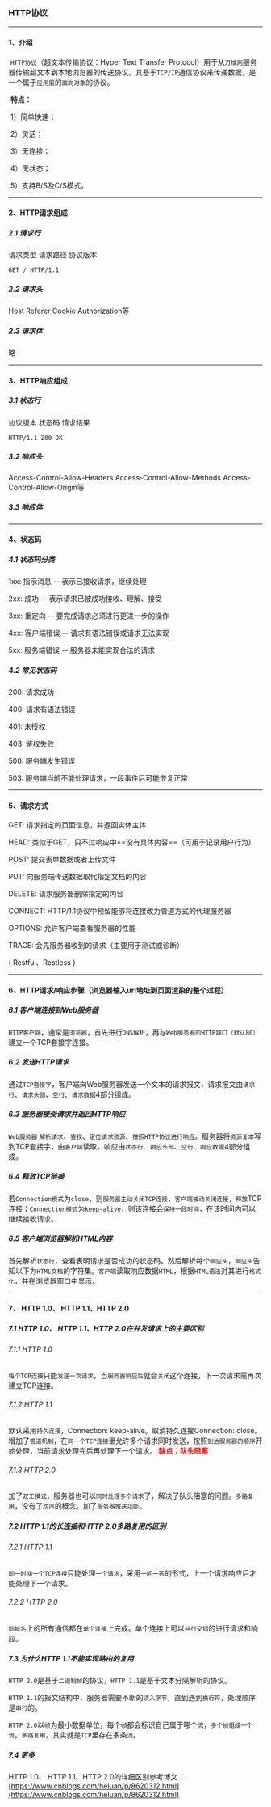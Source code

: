 ### HTTP协议
-----
#### 1、介绍

​	`HTTP协议`（超文本传输协议：Hyper Text Transfer Protocol）用于从`万维网`服务器传输超文本到本地浏览器的传送协议。其基于`TCP/IP`通信协议来传递数据，是一个属于`应用层`的`面向对象`的协议。

​	**特点：**

​		1）简单快速；

​		2）灵活；

​		3）无连接；

​		4）无状态；

​		5）支持B/S及C/S模式。

-----
#### 2、HTTP请求组成
##### 2.1 请求行
请求类型	请求路径	协议版本
```
GET / HTTP/1.1
```
##### 2.2 请求头

Host Referer Cookie Authorization等

##### 2.3 请求体
略

-----

#### 3、HTTP响应组成
##### 3.1 状态行
协议版本	状态码		请求结果
```
HTTP/1.1 200 OK
```
##### 3.2 响应头
Access-Control-Allow-Headers Access-Control-Allow-Methods Access-Control-Allow-Origin等
##### 3.3 响应体

-----
#### 4、状态码
##### 4.1 状态码分类
1xx:  指示消息 -- 表示已接收请求，继续处理

2xx:  成功 -- 表示请求已被成功接收、理解、接受

3xx:  重定向 -- 要完成请求必须进行更进一步的操作

4xx:  客户端错误 -- 请求有语法错误或请求无法实现

5xx:  服务端错误 -- 服务器未能实现合法的请求

##### 4.2 常见状态码
200:  请求成功

400:  请求有语法错误

401:  未授权

403:  鉴权失败

500:  服务端发生错误

503:  服务端当前不能处理请求，一段事件后可能恢复正常

-----
#### 5、请求方式
GET:      请求指定的页面信息，并返回实体主体

HEAD:     类似于GET，只不过响应中==没有具体内容==（可用于记录用户行为）

POST:     提交表单数据或者上传文件

PUT:      向服务端传送数据取代指定文档的内容

DELETE:   请求服务器删除指定的内容

CONNECT:  HTTP/1.1协议中预留能够将连接改为管道方式的代理服务器

OPTIONS:  允许客户端查看服务器的性能

TRACE:    会先服务器收到的请求（主要用于测试或诊断）

( Restful、Restless )

-----
#### 6、HTTP请求/响应步骤（浏览器输入url地址到页面渲染的整个过程）
##### 6.1 客户端连接到Web服务器
`HTTP客户端`，通常是`浏览器`，首先进行`DNS解析`，再与`Web服务器的HTTP端口（默认80）`建立一个TCP套接字连接。

##### 6.2 发送HTTP请求
通过`TCP套接字`，客户端向Web服务器发送一个文本的请求报文，请求报文由`请求行`、`请求头部`、`空行`、`请求数据`4部分组成。
##### 6.3 服务器接受请求并返回HTTP响应
`Web服务器` `解析请求`、`鉴权`、`定位请求资源`、`按照HTTP协议进行响应`。服务器将`资源复本`写到TCP套接字，由`客户端`读取。响应由`状态行`、`响应头部`、`空行`、`响应数据`4部分组成。
##### 6.4 释放TCP链接
若`Connection模式`为`close`，则`服务器主动关闭TCP连接`，`客户端被动关闭连接`，`释放`TCP连接；`Connection模式`为`keep-alive`，则该连接会`保持一段时间`，在该时间内可以继续接收请求。
##### 6.5 客户端浏览器解析HTML内容
首先解析`状态行`，查看表明请求是否成功的状态码。然后解析每个`响应头`，`响应头`告知以下为`HTML文档`的字符集。`客户端`读取响应数据`HTML`，根据`HTML语法`对其进行`格式化`，并在浏览器窗口中显示。

-----
#### 7、 HTTP 1.0、 HTTP 1.1、HTTP 2.0

##### 7.1 HTTP 1.0、 HTTP 1.1、HTTP 2.0在并发请求上的主要区别

###### 7.1.1 HTTP 1.0
`每个TCP连接`只能`发送一次请求`，当`服务器响应后`就会`关闭`这个连接，下一次请求需再次建立TCP连接。

###### 7.1.2 HTTP 1.1
默认采用`持久连接`，Connection: keep-alive。取消持久连接Connection: close。增加了`管道机制`，在`同一个TCP连接`里允许多个请求同时发送，按照`到达服务器的顺序`开始处理，当前请求处理完后再处理下一个请求。
**<font style="color:red;">缺点：队头阻塞</font>**
###### 7.1.3 HTTP 2.0
加了`双工模式`，服务器也可以`同时处理多个请求`了，解决了队头阻塞的问题。`多路复用`，没有了`次序`的概念。加了`服务器推送功能`。

##### 7.2 HTTP 1.1的长连接和HTTP 2.0多路复用的区别
###### 7.2.1 HTTP 1.1
`同一时间一个TCP连接`只能处理`一个请求`，采用`一问一答`的形式，上一个请求响应后才能处理下一个请求。

###### 7.2.2 HTTP 2.0
`同域名`上的所有通信都在`单个连接`上完成。单个连接上可以`并行交错`的进行请求和响应。
##### 7.3 为什么HTTP 1.1不能实现路由的复用
`HTTP 2.0`是基于`二进制帧`的协议，`HTTP 1.1`是基于文本分隔解析的协议。

`HTTP 1.1`的报文结构中，服务器需要不断的`读入字节`，直到遇到`换行符`，处理顺序是`串行`的。

`HTTP 2.0`以`帧`为最小数据单位，每个`帧`都会标识自己属于哪个`流`，`多个帧组成一个流`。`多路复用`，其实就是`TCP`里存在多条`流`。

##### 7.4 更多
HTTP 1.0、 HTTP 1.1、HTTP 2.0的详细区别参考博文：[https://www.cnblogs.com/heluan/p/8620312.html](https://www.cnblogs.com/heluan/p/8620312.html)
